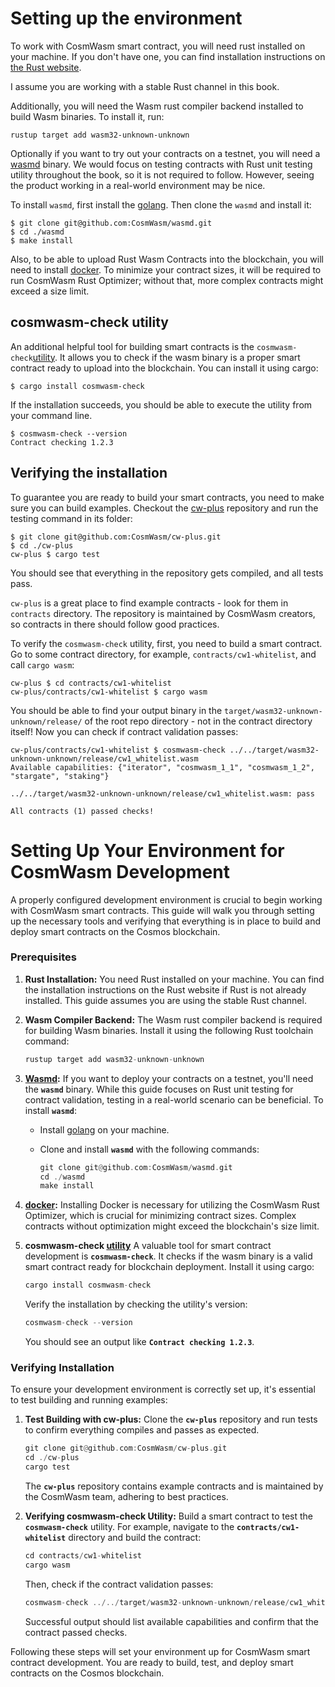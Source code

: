 # Setting up the environment

To work with CosmWasm smart contract, you will need rust installed on your
machine. If you don't have one, you can find installation instructions on [the
Rust website](https://www.rust-lang.org/tools/install).

I assume you are working with a stable Rust channel in this book.

Additionally, you will need the Wasm rust compiler backend installed to build
Wasm binaries. To install it, run:

```
rustup target add wasm32-unknown-unknown
```

Optionally if you want to try out your contracts on a testnet, you will need a
[wasmd](https://github.com/CosmWasm/wasmd) binary. We would focus on testing
contracts with Rust unit testing utility throughout the book, so it is not
required to follow. However, seeing the product working in a real-world
environment may be nice.

To install `wasmd`, first install the [golang](https://github.com/golang/go/wiki#working-with-go). Then
clone the `wasmd` and install it:

```
$ git clone git@github.com:CosmWasm/wasmd.git
$ cd ./wasmd
$ make install
```

Also, to be able to upload Rust Wasm Contracts into the blockchain, you will need
to install [docker](https://www.docker.com/). To minimize your contract sizes,
it will be required to run CosmWasm Rust Optimizer; without that, more complex
contracts might exceed a size limit.

## cosmwasm-check utility

An additional helpful tool for building smart contracts is the `cosmwasm-check`[utility](https://github.com/CosmWasm/cosmwasm/tree/main/packages/check). It allows you to check if the wasm binary is a proper smart contract ready to upload into the blockchain. You can install it using cargo:

```
$ cargo install cosmwasm-check
```

If the installation succeeds, you should be able to execute the utility from your command line.

```
$ cosmwasm-check --version
Contract checking 1.2.3
```

## Verifying the installation

To guarantee you are ready to build your smart contracts, you need to make sure you can build examples.
Checkout the [cw-plus](https://github.com/CosmWasm/cw-plus) repository and run the testing command in
its folder:

```
$ git clone git@github.com:CosmWasm/cw-plus.git
$ cd ./cw-plus
cw-plus $ cargo test
```

You should see that everything in the repository gets compiled, and all tests pass. 

`cw-plus` is a great place to find example contracts - look for them in `contracts` directory. The
repository is maintained by CosmWasm creators, so contracts in there should follow good practices.

To verify the `cosmwasm-check` utility, first, you need to build a smart contract. Go to some contract directory, for example, `contracts/cw1-whitelist`, and call `cargo wasm`:

```
cw-plus $ cd contracts/cw1-whitelist
cw-plus/contracts/cw1-whitelist $ cargo wasm
```

You should be able to find your output binary in the `target/wasm32-unknown-unknown/release/`
of the root repo directory - not in the contract directory itself! Now you can check if contract
validation passes:

```
cw-plus/contracts/cw1-whitelist $ cosmwasm-check ../../target/wasm32-unknown-unknown/release/cw1_whitelist.wasm
Available capabilities: {"iterator", "cosmwasm_1_1", "cosmwasm_1_2", "stargate", "staking"}

../../target/wasm32-unknown-unknown/release/cw1_whitelist.wasm: pass

All contracts (1) passed checks!
```

# **Setting Up Your Environment for CosmWasm Development**

A properly configured development environment is crucial to begin working with CosmWasm smart contracts. This guide will walk you through setting up the necessary tools and verifying that everything is in place to build and deploy smart contracts on the Cosmos blockchain.

### Prerequisites

1. **Rust Installation:** You need Rust installed on your machine. You can find the installation instructions on the Rust website if Rust is not already installed. This guide assumes you are using the stable Rust channel.
2. **Wasm Compiler Backend:** The Wasm rust compiler backend is required for building Wasm binaries. Install it using the following Rust toolchain command:
    
    ```rust
    rustup target add wasm32-unknown-unknown
    ```
    
3. **[Wasmd](https://github.com/CosmWasm/wasmd):** If you want to deploy your contracts on a testnet, you'll need the **`wasmd`** binary. While this guide focuses on Rust unit testing for contract validation, testing in a real-world scenario can be beneficial. To install **`wasmd`**:
    - Install [golang](https://github.com/golang/go/wiki#working-with-go) on your machine.
    - Clone and install **`wasmd`** with the following commands:
        
        ```rust
        git clone git@github.com:CosmWasm/wasmd.git
        cd ./wasmd
        make install
        ```
        
4. **[docker](https://www.docker.com/):** Installing Docker is necessary for utilizing the CosmWasm Rust Optimizer, which is crucial for minimizing contract sizes. Complex contracts without optimization might exceed the blockchain's size limit.
5. **cosmwasm-check [utility](https://github.com/CosmWasm/cosmwasm/tree/main/packages/check)** A valuable tool for smart contract development is **`cosmwasm-check`**. It checks if the wasm binary is a valid smart contract ready for blockchain deployment. Install it using cargo:
    
    ```rust
    cargo install cosmwasm-check
    ```
    
    Verify the installation by checking the utility's version:
    
    ```rust
    cosmwasm-check --version
    ```
    
    You should see an output like **`Contract checking 1.2.3`**.
    

### Verifying Installation

To ensure your development environment is correctly set up, it's essential to test building and running examples:

1. **Test Building with cw-plus:** Clone the **`cw-plus`** repository and run tests to confirm everything compiles and passes as expected.
    
    ```rust
    git clone git@github.com:CosmWasm/cw-plus.git
    cd ./cw-plus
    cargo test
    ```
    
    The **`cw-plus`** repository contains example contracts and is maintained by the CosmWasm team, adhering to best practices.
    
2. **Verifying cosmwasm-check Utility:** Build a smart contract to test the **`cosmwasm-check`** utility. For example, navigate to the **`contracts/cw1-whitelist`** directory and build the contract:
    
    ```rust
    cd contracts/cw1-whitelist
    cargo wasm
    ```
    
    Then, check if the contract validation passes:
    
    ```rust
    cosmwasm-check ../../target/wasm32-unknown-unknown/release/cw1_whitelist.wasm
    ```
    
    Successful output should list available capabilities and confirm that the contract passed checks.
    

Following these steps will set your environment up for CosmWasm smart contract development. You are ready to build, test, and deploy smart contracts on the Cosmos blockchain.